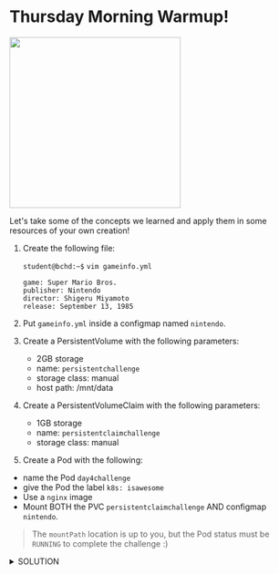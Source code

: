 # Thursday Morning Warmup!

<img src="https://assets.ubuntu.com/v1/64cf3b1b-now-witness-the-power-of-this-fully-operational-kubernetes-cluster.jpeg" width="300"/>

Let's take some of the concepts we learned and apply them in some resources of your own creation!

1. Create the following file:

    `student@bchd:~$` `vim gameinfo.yml`

    ```
    game: Super Mario Bros.
    publisher: Nintendo
    director: Shigeru Miyamoto
    release: September 13, 1985
    ```

0. Put `gameinfo.yml` inside a configmap named `nintendo`.

0. Create a PersistentVolume with the following parameters:

    - 2GB storage
    - name: `persistentchallenge`
    - storage class: manual
    - host path: /mnt/data

0. Create a PersistentVolumeClaim with the following parameters:

    - 1GB storage
    - name: `persistentclaimchallenge`
    - storage class: manual

0. Create a Pod with the following:
- name the Pod `day4challenge`
- give the Pod the label `k8s: isawesome`
- Use a `nginx` image
- Mount BOTH the PVC `persistentclaimchallenge` AND configmap `nintendo`.
> The `mountPath` location is up to you, but the Pod status must be `RUNNING` to complete the challenge :)

<details>
<summary>SOLUTION</summary>

```yaml
---
apiVersion: v1
kind: PersistentVolume
metadata:
  name: persistentchallenge
  labels:
    type: local
spec:
  storageClassName: manual
  capacity:
    storage: 2Gi
  accessModes:
    - ReadWriteOnce
  hostPath:
    path: "/mnt/data"    
---
apiVersion: v1
kind: PersistentVolumeClaim
metadata:
  name: persistentclaimchallenge
spec:
  storageClassName: manual
  accessModes:
    - ReadWriteOnce
  resources:
    requests:
      storage: 1Gi
---
apiVersion: v1
kind: Pod
metadata:
  name: day4challenge
  labels:
    k8s: isawesome
spec:
  containers:
    - name: warmup
      image: nginx
      volumeMounts:
      - mountPath: "/var/www/"
        name: mypvc
      - mountPath: "/data"
        name: myconfig
  volumes:
    - name: mypvc
      persistentVolumeClaim:
        claimName: persistentclaimchallenge
    - name: myconfig
      configMap:
        name: nintendo
```
</details>
